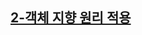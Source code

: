 ## [2-객체 지향 원리 적용](https://github.com/boboram/TIL/blob/main/Spring/study-spring-core-basic/2-%EA%B0%9D%EC%B2%B4%EC%A7%80%ED%96%A5-%EC%9B%90%EB%A6%AC-%EC%A0%81%EC%9A%A9.md)
